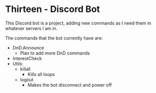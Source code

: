 # Thirteen - Discord Bot
This Discord bot is a project, adding new commands as I need them in whatever servers I am in.

The commands that the bot currently have are:
- DnD.Announce
    - Plan to add more DnD commands
- InterestCheck
- Utils:
    - killall
        - Kills all loops
    - logout
        - Makes the bot disconnect and power off
